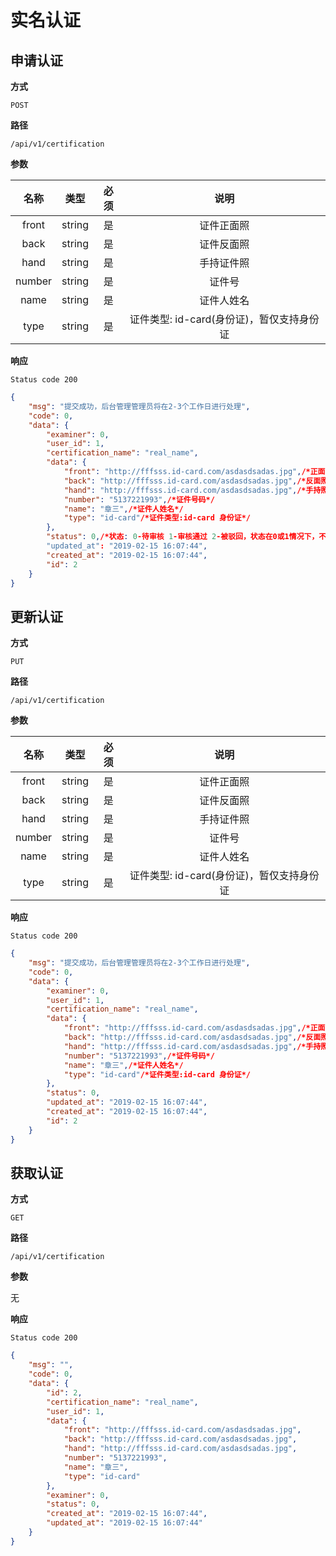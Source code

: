 # 实名认证

## 申请认证

**方式**

`POST`

**路径**

`/api/v1/certification`

**参数**

|  名称   |  类型  | 必须 |  说明  |
| :-----: | :----: | :--: | :----: |
| front | string |  是  |  证件正面照  |
| back | string |  是  | 证件反面照 |
| hand | string |  是  |  手持证件照  |
| number | string |  是  | 证件号 |
| name | string |  是  | 证件人姓名 |
| type | string |  是  | 证件类型: id-card(身份证)，暂仅支持身份证 |

**响应**

`Status code 200`

```json
{
    "msg": "提交成功，后台管理管理员将在2-3个工作日进行处理",
    "code": 0,
    "data": {
        "examiner": 0,
        "user_id": 1,
        "certification_name": "real_name",
        "data": {
            "front": "http://fffsss.id-card.com/asdasdsadas.jpg",/*正面照*/
            "back": "http://fffsss.id-card.com/asdasdsadas.jpg",/*反面照*/
            "hand": "http://fffsss.id-card.com/asdasdsadas.jpg",/*手持照*/
            "number": "5137221993",/*证件号码*/
            "name": "章三",/*证件人姓名*/
            "type": "id-card"/*证件类型:id-card 身份证*/
        },
        "status": 0,/*状态: 0-待审核 1-审核通过 2-被驳回，状态在0或1情况下，不能进行更改*/
        "updated_at": "2019-02-15 16:07:44",
        "created_at": "2019-02-15 16:07:44",
        "id": 2
    }
}
```

## 更新认证

**方式**

`PUT`

**路径**

`/api/v1/certification`

**参数**

|  名称   |  类型  | 必须 |  说明  |
| :-----: | :----: | :--: | :----: |
| front | string |  是  |  证件正面照  |
| back | string |  是  | 证件反面照 |
| hand | string |  是  |  手持证件照  |
| number | string |  是  | 证件号 |
| name | string |  是  | 证件人姓名 |
| type | string |  是  | 证件类型: id-card(身份证)，暂仅支持身份证 |

**响应**

`Status code 200`

```json
{
    "msg": "提交成功，后台管理管理员将在2-3个工作日进行处理",
    "code": 0,
    "data": {
        "examiner": 0,
        "user_id": 1,
        "certification_name": "real_name",
        "data": {
            "front": "http://fffsss.id-card.com/asdasdsadas.jpg",/*正面照*/
            "back": "http://fffsss.id-card.com/asdasdsadas.jpg",/*反面照*/
            "hand": "http://fffsss.id-card.com/asdasdsadas.jpg",/*手持照*/
            "number": "5137221993",/*证件号码*/
            "name": "章三",/*证件人姓名*/
            "type": "id-card"/*证件类型:id-card 身份证*/
        },
        "status": 0,
        "updated_at": "2019-02-15 16:07:44",
        "created_at": "2019-02-15 16:07:44",
        "id": 2
    }
}
```

## 获取认证

**方式**

`GET`

**路径**

`/api/v1/certification`

**参数**

无

**响应**

`Status code 200`

```json
{
    "msg": "",
    "code": 0,
    "data": {
        "id": 2,
        "certification_name": "real_name",
        "user_id": 1,
        "data": {
            "front": "http://fffsss.id-card.com/asdasdsadas.jpg",
            "back": "http://fffsss.id-card.com/asdasdsadas.jpg",
            "hand": "http://fffsss.id-card.com/asdasdsadas.jpg",
            "number": "5137221993",
            "name": "章三",
            "type": "id-card"
        },
        "examiner": 0,
        "status": 0,
        "created_at": "2019-02-15 16:07:44",
        "updated_at": "2019-02-15 16:07:44"
    }
}
```
